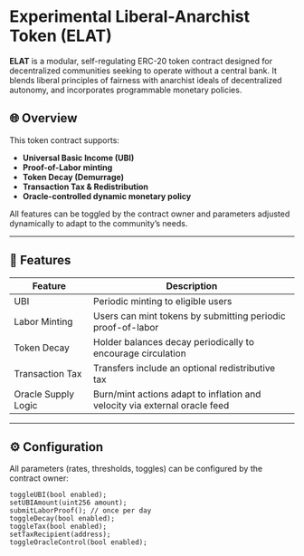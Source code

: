 # Experimental Liberal-Anarchist Token (ELAT)

**ELAT** is a modular, self-regulating ERC-20 token contract designed for decentralized communities seeking to operate without a central bank. It blends liberal principles of fairness with anarchist ideals of decentralized autonomy, and incorporates programmable monetary policies.

## 🌐 Overview

This token contract supports:
- **Universal Basic Income (UBI)**
- **Proof-of-Labor minting**
- **Token Decay (Demurrage)**
- **Transaction Tax & Redistribution**
- **Oracle-controlled dynamic monetary policy**

All features can be toggled by the contract owner and parameters adjusted dynamically to adapt to the community’s needs.

---

## 🔐 Features

| Feature              | Description                                                                 |
|----------------------|-----------------------------------------------------------------------------|
| UBI                  | Periodic minting to eligible users                                          |
| Labor Minting        | Users can mint tokens by submitting periodic proof-of-labor                |
| Token Decay          | Holder balances decay periodically to encourage circulation                |
| Transaction Tax      | Transfers include an optional redistributive tax                           |
| Oracle Supply Logic  | Burn/mint actions adapt to inflation and velocity via external oracle feed |

---

## ⚙️ Configuration

All parameters (rates, thresholds, toggles) can be configured by the contract owner:

```solidity
toggleUBI(bool enabled);
setUBIAmount(uint256 amount);
submitLaborProof(); // once per day
toggleDecay(bool enabled);
toggleTax(bool enabled);
setTaxRecipient(address);
toggleOracleControl(bool enabled);
